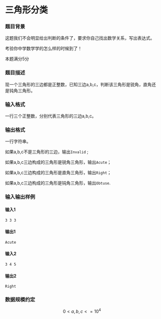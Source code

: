 # 三角形分类

### 题目背景

这题我们不会明显给出判断的条件了，要求你自己找出数学关系，写出表达式。

考验你中学数学学的怎么样的时候到了！

本题满分5分

### 题目描述

现一个三角形的三边都是正整数，已知三边a,b,c，判断该三角形是锐角，直角还是钝角三角形。

### 输入格式

一行三个正整数，分别代表三角形的三边a,b,c。

### 输出格式

一行字符串。

如果a,b,c不是三角形的三边，输出`Invalid` ;

如果a,b,c三边构成的三角形是锐角三角形，输出`Acute`；

如果a,b,c三边构成的三角形是直角三角形，输出`Right`；

如果a,b,c三边构成的三角形是钝角三角形，输出`Obtuse`.

### 输入输出样例

#### 输入1

```
3 3 3
```

#### 输出1

```
Acute
```

#### 输入2

````
3 4 5
````

#### 输出2

```
Right
```

### 数据规模约定

$$
0<a,b,c<=10^4
$$

